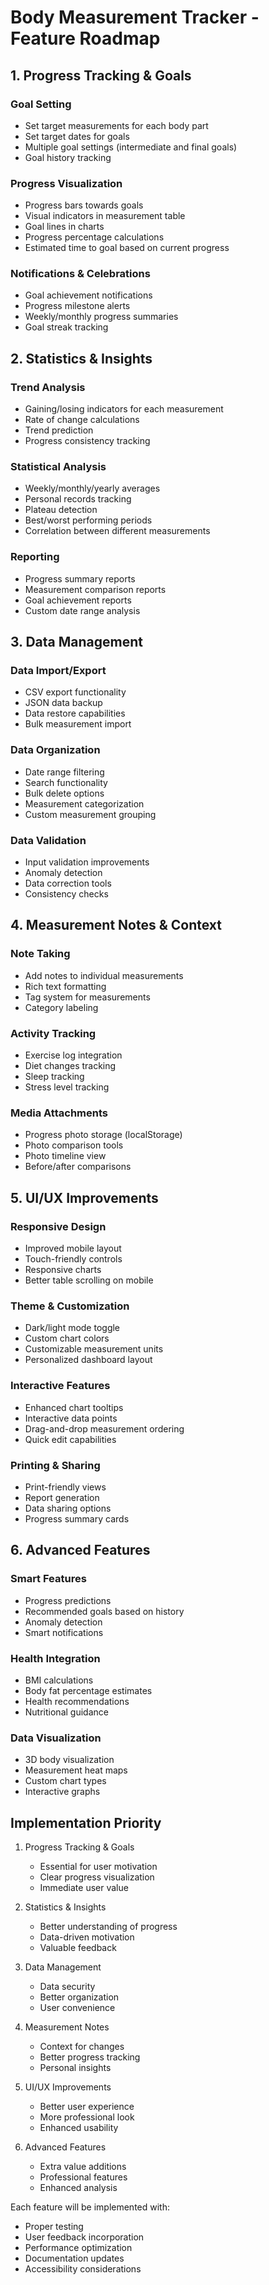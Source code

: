 # Body Measurement Tracker - Feature Roadmap

## 1. Progress Tracking & Goals
### Goal Setting
- Set target measurements for each body part
- Set target dates for goals
- Multiple goal settings (intermediate and final goals)
- Goal history tracking

### Progress Visualization
- Progress bars towards goals
- Visual indicators in measurement table
- Goal lines in charts
- Progress percentage calculations
- Estimated time to goal based on current progress

### Notifications & Celebrations
- Goal achievement notifications
- Progress milestone alerts
- Weekly/monthly progress summaries
- Goal streak tracking

## 2. Statistics & Insights
### Trend Analysis
- Gaining/losing indicators for each measurement
- Rate of change calculations
- Trend prediction
- Progress consistency tracking

### Statistical Analysis
- Weekly/monthly/yearly averages
- Personal records tracking
- Plateau detection
- Best/worst performing periods
- Correlation between different measurements

### Reporting
- Progress summary reports
- Measurement comparison reports
- Goal achievement reports
- Custom date range analysis

## 3. Data Management
### Data Import/Export
- CSV export functionality
- JSON data backup
- Data restore capabilities
- Bulk measurement import

### Data Organization
- Date range filtering
- Search functionality
- Bulk delete options
- Measurement categorization
- Custom measurement grouping

### Data Validation
- Input validation improvements
- Anomaly detection
- Data correction tools
- Consistency checks

## 4. Measurement Notes & Context
### Note Taking
- Add notes to individual measurements
- Rich text formatting
- Tag system for measurements
- Category labeling

### Activity Tracking
- Exercise log integration
- Diet changes tracking
- Sleep tracking
- Stress level tracking

### Media Attachments
- Progress photo storage (localStorage)
- Photo comparison tools
- Photo timeline view
- Before/after comparisons

## 5. UI/UX Improvements
### Responsive Design
- Improved mobile layout
- Touch-friendly controls
- Responsive charts
- Better table scrolling on mobile

### Theme & Customization
- Dark/light mode toggle
- Custom chart colors
- Customizable measurement units
- Personalized dashboard layout

### Interactive Features
- Enhanced chart tooltips
- Interactive data points
- Drag-and-drop measurement ordering
- Quick edit capabilities

### Printing & Sharing
- Print-friendly views
- Report generation
- Data sharing options
- Progress summary cards

## 6. Advanced Features
### Smart Features
- Progress predictions
- Recommended goals based on history
- Anomaly detection
- Smart notifications

### Health Integration
- BMI calculations
- Body fat percentage estimates
- Health recommendations
- Nutritional guidance

### Data Visualization
- 3D body visualization
- Measurement heat maps
- Custom chart types
- Interactive graphs

## Implementation Priority
1. Progress Tracking & Goals
   - Essential for user motivation
   - Clear progress visualization
   - Immediate user value

2. Statistics & Insights
   - Better understanding of progress
   - Data-driven motivation
   - Valuable feedback

3. Data Management
   - Data security
   - Better organization
   - User convenience

4. Measurement Notes
   - Context for changes
   - Better progress tracking
   - Personal insights

5. UI/UX Improvements
   - Better user experience
   - More professional look
   - Enhanced usability

6. Advanced Features
   - Extra value additions
   - Professional features
   - Enhanced analysis

Each feature will be implemented with:
- Proper testing
- User feedback incorporation
- Performance optimization
- Documentation updates
- Accessibility considerations